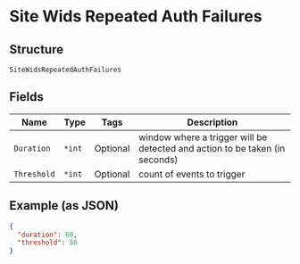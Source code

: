 
# Site Wids Repeated Auth Failures

## Structure

`SiteWidsRepeatedAuthFailures`

## Fields

| Name | Type | Tags | Description |
|  --- | --- | --- | --- |
| `Duration` | `*int` | Optional | window where a trigger will be detected and action to be taken (in seconds) |
| `Threshold` | `*int` | Optional | count of events to trigger |

## Example (as JSON)

```json
{
  "duration": 60,
  "threshold": 80
}
```

